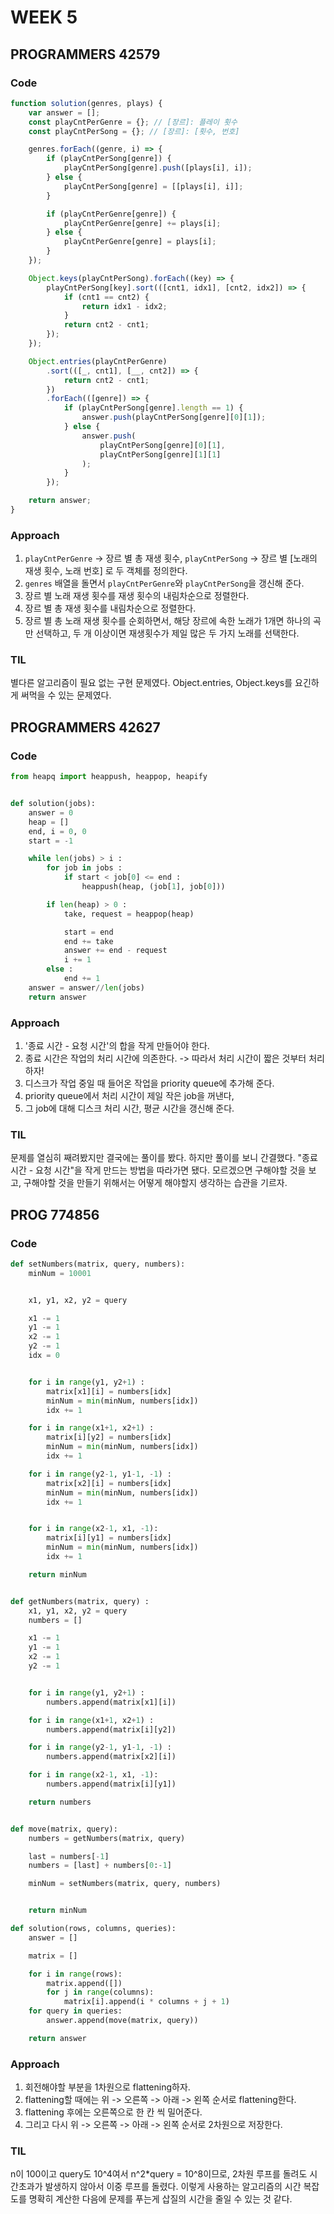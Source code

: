 # WEEK 5

## PROGRAMMERS 42579

### Code

```javascript
function solution(genres, plays) {
    var answer = [];
    const playCntPerGenre = {}; // [장르]: 플레이 횟수
    const playCntPerSong = {}; // [장르]: [횟수, 번호]

    genres.forEach((genre, i) => {
        if (playCntPerSong[genre]) {
            playCntPerSong[genre].push([plays[i], i]);
        } else {
            playCntPerSong[genre] = [[plays[i], i]];
        }

        if (playCntPerGenre[genre]) {
            playCntPerGenre[genre] += plays[i];
        } else {
            playCntPerGenre[genre] = plays[i];
        }
    });

    Object.keys(playCntPerSong).forEach((key) => {
        playCntPerSong[key].sort(([cnt1, idx1], [cnt2, idx2]) => {
            if (cnt1 == cnt2) {
                return idx1 - idx2;
            }
            return cnt2 - cnt1;
        });
    });

    Object.entries(playCntPerGenre)
        .sort(([_, cnt1], [__, cnt2]) => {
            return cnt2 - cnt1;
        })
        .forEach(([genre]) => {
            if (playCntPerSong[genre].length == 1) {
                answer.push(playCntPerSong[genre][0][1]);
            } else {
                answer.push(
                    playCntPerSong[genre][0][1],
                    playCntPerSong[genre][1][1]
                );
            }
        });

    return answer;
}
```

### Approach

1. `playCntPerGenre` -> 장르 별 총 재생 횟수, `playCntPerSong` -> 장르 별 [노래의 재생 횟수, 노래 번호] 로 두 객체를 정의한다.
2. `genres` 배열을 돌면서 `playCntPerGenre`와 `playCntPerSong`을 갱신해 준다.
3. 장르 별 노래 재생 횟수를 재생 횟수의 내림차순으로 정렬한다.
4. 장르 별 총 재생 횟수를 내림차순으로 정렬한다.
5. 장르 별 총 노래 재생 횟수를 순회하면서, 해당 장르에 속한 노래가 1개면 하나의 곡만 선택하고, 두 개 이상이면 재생횟수가 제일 많은 두 가지 노래를 선택한다.

### TIL

별다른 알고리즘이 필요 없는 구현 문제였다. Object.entries, Object.keys를 요긴하게 써먹을 수 있는 문제였다.

## PROGRAMMERS 42627

### Code

```python
from heapq import heappush, heappop, heapify


def solution(jobs):
    answer = 0
    heap = []
    end, i = 0, 0
    start = -1

    while len(jobs) > i :
        for job in jobs :
            if start < job[0] <= end :
                heappush(heap, (job[1], job[0]))

        if len(heap) > 0 :
            take, request = heappop(heap)

            start = end
            end += take
            answer += end - request
            i += 1
        else :
            end += 1
    answer = answer//len(jobs)
    return answer
```

### Approach

1. '종료 시간 - 요청 시간'의 합을 작게 만들어야 한다.
2. 종료 시간은 작업의 처리 시간에 의존한다. -> 따라서 처리 시간이 짧은 것부터 처리하자!
3. 디스크가 작업 중일 때 들어온 작업을 priority queue에 추가해 준다.
4. priority queue에서 처리 시간이 제일 작은 job을 꺼낸다,
5. 그 job에 대해 디스크 처리 시간, 평균 시간을 갱신해 준다.

### TIL

문제를 열심히 째려봤지만 결국에는 풀이를 봤다. 하지만 풀이를 보니 간결했다. "종료 시간 - 요청 시간"을 작게 만드는 방법을 따라가면 됐다.
모르겠으면 구해야할 것을 보고, 구해야할 것을 만들기 위해서는 어떻게 해야할지 생각하는 습관을 기르자.

## PROG 774856

### Code

```python
def setNumbers(matrix, query, numbers):
    minNum = 10001


    x1, y1, x2, y2 = query

    x1 -= 1
    y1 -= 1
    x2 -= 1
    y2 -= 1
    idx = 0


    for i in range(y1, y2+1) :
        matrix[x1][i] = numbers[idx]
        minNum = min(minNum, numbers[idx])
        idx += 1

    for i in range(x1+1, x2+1) :
        matrix[i][y2] = numbers[idx]
        minNum = min(minNum, numbers[idx])
        idx += 1

    for i in range(y2-1, y1-1, -1) :
        matrix[x2][i] = numbers[idx]
        minNum = min(minNum, numbers[idx])
        idx += 1


    for i in range(x2-1, x1, -1):
        matrix[i][y1] = numbers[idx]
        minNum = min(minNum, numbers[idx])
        idx += 1

    return minNum


def getNumbers(matrix, query) :
    x1, y1, x2, y2 = query
    numbers = []

    x1 -= 1
    y1 -= 1
    x2 -= 1
    y2 -= 1


    for i in range(y1, y2+1) :
        numbers.append(matrix[x1][i])

    for i in range(x1+1, x2+1) :
        numbers.append(matrix[i][y2])

    for i in range(y2-1, y1-1, -1) :
        numbers.append(matrix[x2][i])

    for i in range(x2-1, x1, -1):
        numbers.append(matrix[i][y1])

    return numbers


def move(matrix, query):
    numbers = getNumbers(matrix, query)

    last = numbers[-1]
    numbers = [last] + numbers[0:-1]

    minNum = setNumbers(matrix, query, numbers)


    return minNum

def solution(rows, columns, queries):
    answer = []

    matrix = []

    for i in range(rows):
        matrix.append([])
        for j in range(columns):
            matrix[i].append(i * columns + j + 1)
    for query in queries:
        answer.append(move(matrix, query))

    return answer

```

### Approach

1. 회전해야할 부분을 1차원으로 flattening하자.
2. flattening할 때에는 위 -> 오른쪽 -> 아래 -> 왼쪽 순서로 flattening한다.
3. flattening 후에는 오른쪽으로 한 칸 씩 밀어준다.
4. 그리고 다시 위 -> 오른쪽 -> 아래 -> 왼쪽 순서로 2차원으로 저장한다.

### TIL

n이 100이고 query도 10^4여서 n^2\*query = 10^8이므로, 2차원 루프를 돌려도 시간초과가 발생하지 않아서 이중 루프를 돌렸다.
이렇게 사용하는 알고리즘의 시간 복잡도를 명확히 계산한 다음에 문제를 푸는게 삽질의 시간을 줄일 수 있는 것 같다.
